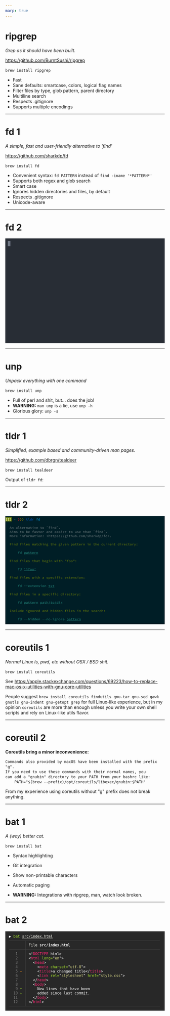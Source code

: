 ```yaml
---
marp: true
---
```


# ripgrep

*Grep as it should have been built.*

https://github.com/BurntSushi/ripgrep

`brew install ripgrep`

- Fast
- Sane defaults: smartcase, colors, logical flag names
- Filter files by type, glob pattern, parent directory
- Multiline search
- Respects .gitignore
- Supports multiple encodings

---

# fd 1

*A simple, fast and user-friendly alternative to 'find'*

https://github.com/sharkdp/fd

`brew install fd`

- Convenient syntax: `fd PATTERN` instead of `find -iname '*PATTERN*'`
- Supports both regex and glob search
- Smart case
- Ignores hidden directories and files, by default
- Respects .gitignore
- Unicode-aware

---

# fd 2

![height:500px](./fd-github-screencast.svg)

---

# unp

*Unpack everything with one command*

`brew install unp`

- Full of perl and shit, but... does the job!
- **WARNING:** `man unp` is a lie, use `unp -h`
- Glorious glory: `unp -s`

---

# tldr 1

*Simplified, example based and community-driven man pages.*

https://github.com/dbrgn/tealdeer

`brew install tealdeer`

Output of `tldr fd`:

---

# tldr 2

![height:500px](tldr-output.png)

---

# coreutils 1

*Normal Linux ls, pwd, etc without OSX / BSD shit.*

`brew install coreutils`

See https://apple.stackexchange.com/questions/69223/how-to-replace-mac-os-x-utilities-with-gnu-core-utilities

People suggest `brew install coreutils findutils gnu-tar gnu-sed gawk gnutls gnu-indent gnu-getopt grep` for full Linux-like experience, but in my opinion `coreutils` are more than enough unless you write your own shell scripts and rely on Linux-like utils flavor.

---

# coreutil 2
**Coreutils bring a minor inconvenience:**

```
Commands also provided by macOS have been installed with the prefix "g".
If you need to use these commands with their normal names, you
can add a "gnubin" directory to your PATH from your bashrc like:
    PATH="$(brew --prefix)/opt/coreutils/libexec/gnubin:$PATH"
```

From my experience using coreutils without "g" prefix does not break anything.

---

# bat 1

*A (way) better cat.*

`brew install bat`

- Syntax highlighting
- Git integration
- Show non-printable characters
- Automatic paging

- **WARNING:** Integrations with ripgrep, man, watch look broken.

---

# bat 2

![height:500px](bat.png)
